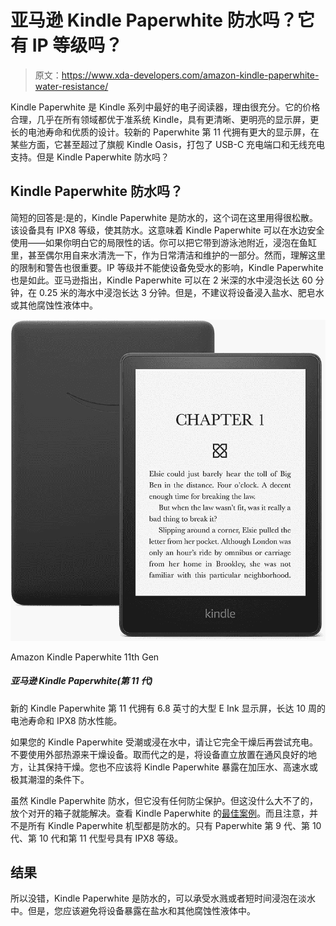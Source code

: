 # 亚马逊 Kindle Paperwhite 防水吗？它有 IP 等级吗？

> 原文：<https://www.xda-developers.com/amazon-kindle-paperwhite-water-resistance/>

Kindle Paperwhite 是 Kindle 系列中最好的电子阅读器，理由很充分。它的价格合理，几乎在所有领域都优于准系统 Kindle，具有更清晰、更明亮的显示屏，更长的电池寿命和优质的设计。较新的 Paperwhite 第 11 代拥有更大的显示屏，在某些方面，它甚至超过了旗舰 Kindle Oasis，打包了 USB-C 充电端口和无线充电支持。但是 Kindle Paperwhite 防水吗？

## Kindle Paperwhite 防水吗？

简短的回答是:是的，Kindle Paperwhite 是防水的，这个词在这里用得很松散。该设备具有 IPX8 等级，使其防水。这意味着 Kindle Paperwhite 可以在水边安全使用——如果你明白它的局限性的话。你可以把它带到游泳池附近，浸泡在鱼缸里，甚至偶尔用自来水清洗一下，作为日常清洁和维护的一部分。然而，理解这里的限制和警告也很重要。IP 等级并不能使设备免受水的影响，Kindle Paperwhite 也是如此。亚马逊指出，Kindle Paperwhite 可以在 2 米深的水中浸泡长达 60 分钟，在 0.25 米的海水中浸泡长达 3 分钟。但是，不建议将设备浸入盐水、肥皂水或其他腐蚀性液体中。

 <picture>![The Kindle Paperwhite 11th Gen is down to its best price yet.](img/ed3121acc98bc52671c41d9ad7b8ae48.png)</picture> 

Amazon Kindle Paperwhite 11th Gen

##### 亚马逊 Kindle Paperwhite(第 11 代)

新的 Kindle Paperwhite 第 11 代拥有 6.8 英寸的大型 E Ink 显示屏，长达 10 周的电池寿命和 IPX8 防水性能。

如果您的 Kindle Paperwhite 受潮或浸在水中，请让它完全干燥后再尝试充电。不要使用外部热源来干燥设备。取而代之的是，将设备直立放置在通风良好的地方，让其保持干燥。您也不应该将 Kindle Paperwhite 暴露在加压水、高速水或极其潮湿的条件下。

虽然 Kindle Paperwhite 防水，但它没有任何防尘保护。但这没什么大不了的，放个对开的箱子就能解决。查看 Kindle Paperwhite 的[最佳案例](https://www.xda-developers.com/best-amazon-kindle-paperwhite-cases/)。而且注意，并不是所有 Kindle Paperwhite 机型都是防水的。只有 Paperwhite 第 9 代、第 10 代、第 10 代和第 11 代型号具有 IPX8 等级。

## 结果

所以没错，Kindle Paperwhite 是防水的，可以承受水溅或者短时间浸泡在淡水中。但是，您应该避免将设备暴露在盐水和其他腐蚀性液体中。